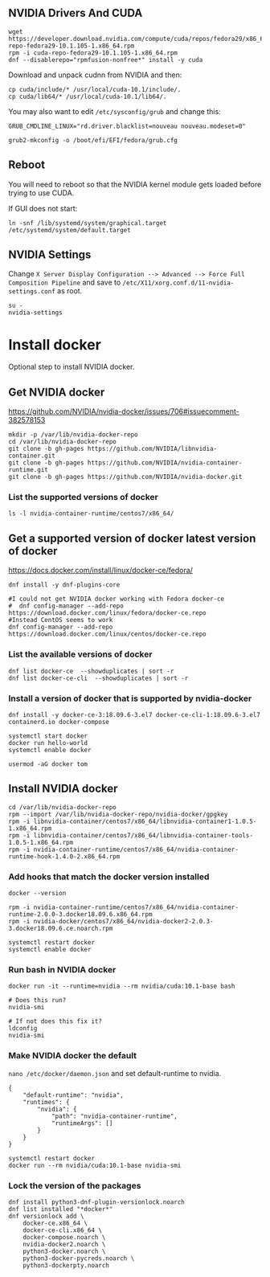 ## NVIDIA Drivers And CUDA

```
wget https://developer.download.nvidia.com/compute/cuda/repos/fedora29/x86_64/cuda-repo-fedora29-10.1.105-1.x86_64.rpm
rpm -i cuda-repo-fedora29-10.1.105-1.x86_64.rpm
dnf --disablerepo="rpmfusion-nonfree*" install -y cuda

```

Download and unpack cudnn from NVIDIA and then:
```
cp cuda/include/* /usr/local/cuda-10.1/include/.
cp cuda/lib64/* /usr/local/cuda-10.1/lib64/.

```

You may also want to edit ```/etc/sysconfig/grub``` and change this:
```
GRUB_CMDLINE_LINUX="rd.driver.blacklist=nouveau nouveau.modeset=0"

```
```
grub2-mkconfig -o /boot/efi/EFI/fedora/grub.cfg

```


## Reboot
You will need to reboot so that the NVIDIA kernel module gets loaded before trying to use CUDA.

If GUI does not start:
```
ln -snf /lib/systemd/system/graphical.target /etc/systemd/system/default.target

```

## NVIDIA Settings
Change ```X Server Display Configuration --> Advanced --> Force Full Composition Pipeline``` and save to ```/etc/X11/xorg.conf.d/11-nvidia-settings.conf``` as root.
```
su -
nvidia-settings

```

# Install docker
Optional step to install NVIDIA docker.

## Get NVIDIA docker 
https://github.com/NVIDIA/nvidia-docker/issues/706#issuecomment-382578153

```
mkdir -p /var/lib/nvidia-docker-repo 
cd /var/lib/nvidia-docker-repo
git clone -b gh-pages https://github.com/NVIDIA/libnvidia-container.git
git clone -b gh-pages https://github.com/NVIDIA/nvidia-container-runtime.git
git clone -b gh-pages https://github.com/NVIDIA/nvidia-docker.git

```

### List the supported versions of docker
```
ls -l nvidia-container-runtime/centos7/x86_64/

```

## Get a supported version of docker latest version of docker
https://docs.docker.com/install/linux/docker-ce/fedora/

```
dnf install -y dnf-plugins-core

#I could not get NVIDIA docker working with Fedora docker-ce
#  dnf config-manager --add-repo https://download.docker.com/linux/fedora/docker-ce.repo
#Instead CentOS seems to work
dnf config-manager --add-repo https://download.docker.com/linux/centos/docker-ce.repo

```

### List the available versions of docker
```
dnf list docker-ce  --showduplicates | sort -r
dnf list docker-ce-cli  --showduplicates | sort -r

```

### Install a version of docker that is supported by nvidia-docker
```
dnf install -y docker-ce-3:18.09.6-3.el7 docker-ce-cli-1:18.09.6-3.el7 containerd.io docker-compose

systemctl start docker
docker run hello-world
systemctl enable docker

usermod -aG docker tom

```

## Install NVIDIA docker
```
cd /var/lib/nvidia-docker-repo
rpm --import /var/lib/nvidia-docker-repo/nvidia-docker/gpgkey
rpm -i libnvidia-container/centos7/x86_64/libnvidia-container1-1.0.5-1.x86_64.rpm 
rpm -i libnvidia-container/centos7/x86_64/libnvidia-container-tools-1.0.5-1.x86_64.rpm 
rpm -i nvidia-container-runtime/centos7/x86_64/nvidia-container-runtime-hook-1.4.0-2.x86_64.rpm 

```

### Add hooks that match the docker version installed
```
docker --version

rpm -i nvidia-container-runtime/centos7/x86_64/nvidia-container-runtime-2.0.0-3.docker18.09.6.x86_64.rpm 
rpm -i nvidia-docker/centos7/x86_64/nvidia-docker2-2.0.3-3.docker18.09.6.ce.noarch.rpm 

systemctl restart docker
systemctl enable docker

```

### Run bash in NVIDIA docker
```
docker run -it --runtime=nvidia --rm nvidia/cuda:10.1-base bash

```

```
# Does this run?
nvidia-smi

# If not does this fix it?
ldconfig
nvidia-smi

```

### Make NVIDIA docker the default
```nano /etc/docker/daemon.json``` and set default-runtime to nvidia.
```
{
    "default-runtime": "nvidia",
    "runtimes": {
        "nvidia": {
            "path": "nvidia-container-runtime",
            "runtimeArgs": []
        }
    }
}

```

```
systemctl restart docker
docker run --rm nvidia/cuda:10.1-base nvidia-smi

```

### Lock the version of the packages
```
dnf install python3-dnf-plugin-versionlock.noarch
dnf list installed "*docker*"
dnf versionlock add \
    docker-ce.x86_64 \
    docker-ce-cli.x86_64 \
    docker-compose.noarch \
    nvidia-docker2.noarch \
    python3-docker.noarch \
    python3-docker-pycreds.noarch \
    python3-dockerpty.noarch

```
